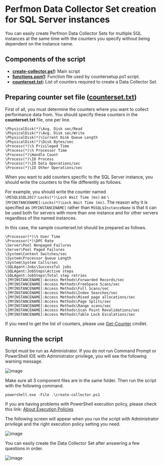 # Perfmon Data Collector Set creation for SQL Server instances
You can easily create Perfmon Data Collector Sets for multiple SQL instances at the same time with the counters you specify without being dependent on the instance name.
## Components of the script
* **[create-collector.ps1](https://github.com/yigitaktan/PerfmonSetup/blob/main/create-collector.ps1):** Main script
* **[functions.psm1](https://github.com/yigitaktan/PerfmonSetup/blob/main/functions.psm1):** Function file used by countersetup.ps1 script.
* **[counterset.txt](https://github.com/yigitaktan/PerfmonSetup/blob/main/counterset.txt):** List of counters required to create a Data Collector Set.
## Preparing counter set file ([counterset.txt](https://github.com/yigitaktan/PerfmonSetup/blob/main/counterset.txt))
First of all, you must determine the counters where you want to collect performance data from. You should specify these counters in the **counterset.txt** file, one per line.
```
\PhysicalDisk(*)\Avg. Disk sec/Read
\PhysicalDisk(*)\Avg. Disk sec/Write
\PhysicalDisk(*)\Current Disk Queue Length
\PhysicalDisk(*)\Disk Bytes/sec
\Process(*)\% Privileged Time
\Process(*)\% Processor Time
\Process(*)\Handle Count
\Process(*)\ID Process
\Process(*)\IO Data Operations/sec
\Process(*)\IO Other Operations/sec
```

When you want to add counters specific to the SQL Server instance, you should write the counters to the file differently as follows.

For example, you should write the counter named `\MSSQL$SQL2017:Locks(*)\Lock Wait Time (ms)` as `\[MYINSTANCENAME]:Locks(*)\Lock Wait Time (ms)`. The reason why it is specified as `[MYINSTANCENAME]` rather than `MSSQL$InstanceName` is that it can be used both for servers with more than one instance and for other servers regardless of the named instances.

In this case, the sample counterset.txt should be prepared as follows.
```
\Processor(*)\% User Time
\Processor(*)\DPC Rate
\Server\Pool Nonpaged Failures
\Server\Pool Paged Failures
\System\Context Switches/sec
\System\Processor Queue Length
\System\System Calls/sec
\SQLAgent:Jobs\Successful jobs
\SQLAgent:JobSteps\Active steps
\SQLAgent:JobSteps\Total step retries
\[MYINSTANCENAME]:Access Methods\Forwarded Records/sec
\[MYINSTANCENAME]:Access Methods\FreeSpace Scans/sec
\[MYINSTANCENAME]:Access Methods\Full Scans/sec
\[MYINSTANCENAME]:Access Methods\Index Searches/sec
\[MYINSTANCENAME]:Access Methods\Mixed page allocations/sec
\[MYINSTANCENAME]:Access Methods\Page Splits/sec
\[MYINSTANCENAME]:Access Methods\Range scans/sec
\[MYINSTANCENAME]:Access Methods\Scan Point Revalidations/sec
\[MYINSTANCENAME]:Access Methods\Table Lock Escalations/sec
```

If you need to get the list of counters, please use [Get-Counter](https://docs.microsoft.com/en-us/powershell/module/microsoft.powershell.diagnostics/get-counter?view=powershell-7.1) cmdlet.

## Running the script
Script must be run as Administrator.
If you do not run Command Prompt or PowerShell IDE with Administrator privilege, you will see the following warning message.

![image](https://user-images.githubusercontent.com/51110247/134901242-243be960-6f8f-4379-a853-4c61c9992248.png)

Make sure all 3 component files are in the same folder. Then run the script with the following command.

`powershell.exe -File .\create-collector.ps1`

If you are having problems with PowerShell execution policy, please check this link: [About Execution Policies](https://docs.microsoft.com/en-us/powershell/module/microsoft.powershell.core/about/about_execution_policies?view=powershell-7.1)

The following screen will appear when you run the script with Administrator privilege and the right execution policy setting you need.

![image](https://user-images.githubusercontent.com/51110247/135044020-561dc4a8-6ed8-4bd4-9f2c-9c6094792ae8.png)

You can easily create the Data Collector Set after answering a few questions in order.

![image](https://user-images.githubusercontent.com/51110247/135069078-4c366c8e-b207-4251-84e5-98e995accd44.png)
